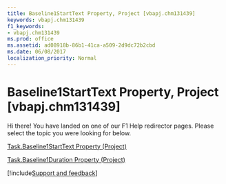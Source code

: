 ```yaml
---
title: Baseline1StartText Property, Project [vbapj.chm131439]
keywords: vbapj.chm131439
f1_keywords:
- vbapj.chm131439
ms.prod: office
ms.assetid: ad08918b-86b1-41ca-a509-2d9dc72b2cbd
ms.date: 06/08/2017
localization_priority: Normal
---
```



# Baseline1StartText Property, Project [vbapj.chm131439]

Hi there! You have landed on one of our F1 Help redirector pages. Please select the topic you were looking for below.

[Task.Baseline1StartText Property (Project)](https://msdn.microsoft.com/library/e2f078df-ee31-a2e2-4ee4-512b236c9fb2%28Office.15%29.aspx)

[Task.Baseline1Duration Property (Project)](https://msdn.microsoft.com/library/10c07591-6f3e-204d-2df6-6e16f3d300ee%28Office.15%29.aspx)

[!include[Support and feedback](~/includes/feedback-boilerplate.md)]